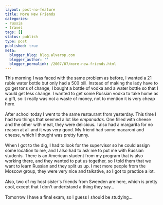 ```yaml
---
layout: post-no-feature
title: More New Friends
categories:
- russia
- travel
tags: []
status: publish
type: post
published: true
meta:
  blogger_blog: blog.alvarop.com
  blogger_author: ''
  blogger_permalink: /2007/07/more-new-friends.html
---
```

This morning I was faced with the same problem as before, I wanted a 21 ruble water bottle but only had a 500 bill. Instead of making the lady have to go get tons of change, I bought a bottle of vodka and a water bottle so that I would get less change. I wanted to get some Russian vodka to take home as a gift, so it really was not a waste of money, not to mention it is very cheap here.<br /><br />After school today I went to the same restaurant from yesterday. This time I had two things that seemed a lot like <em>empanadas</em>. One filled with cheese and the other with meat, they were delicious. I also had a margarita for no reason at all and it was very good. My friend had some macaroni and cheese, which I thought was pretty funny.<br /><br />When I got to the dig, I had to look for the supervisor so he could assign some location to me, and I also had to ask me to put me with Russian students. There is an American student from my program that is also working there, and they wanted to put us together, so I told them that we want to learn Russian and they split us up. I met more people from the Moscow group, they were very nice and talkative, so I got to practice a lot.<br /><br />Also, two of my host sister's friends from Sweeden are here, which is pretty cool, except that I don't undertstand a thing they say... <br /><br />Tomorrow I have a final exam, so I guess I should be studying...
